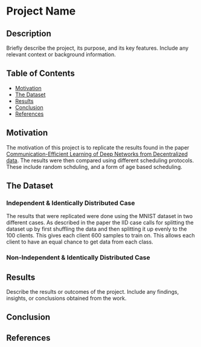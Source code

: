 # Project Name

## Description

Briefly describe the project, its purpose, and its key features. Include any relevant context or background information.

## Table of Contents

- [Motivation](#motivation)
- [The Dataset](#dataset)
- [Results](#results)
- [Conclusion](#conclusion)
- [References](#references)

## Motivation

The motivation of this project is to replicate the results found in the paper [Communication-Efficient Learning of Deep Networks from Decentralized data](https://arxiv.org/abs/1602.05629). The results were then compared using different scheduling
protocols. These include random schduling, and a form of age based scheduling. 

## The Dataset

### Independent & Identically Distributed Case

The results that were replicated were done using the MNIST dataset in two different cases. As described in the paper the IID case calls for splitting the dataset up by first shuffling the data and then splitting it up evenly to the 100
clients. This gives each client 600 samples to train on. This allows each client to have an equal chance to get data from each class.

### Non-Independent & Identically Distributed Case


## Results

Describe the results or outcomes of the project. Include any findings, insights, or conclusions obtained from the work.

## Conclusion

## References
